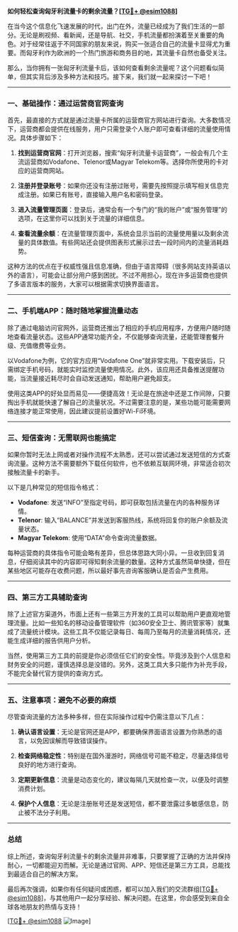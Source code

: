 **如何轻松查询匈牙利流量卡的剩余流量？[[TG💪+ @esim1088](https://t.me/s/esim1088)]**

在当今这个信息化飞速发展的时代，出门在外，流量已经成为了我们生活的一部分。无论是刷视频、看新闻，还是导航、社交，手机流量都扮演着至关重要的角色。对于经常往返于不同国家的朋友来说，购买一张适合自己的流量卡显得尤为重要。而匈牙利作为欧洲的一个热门旅游和商务目的地，其流量卡自然也备受关注。

那么，当你拥有一张匈牙利流量卡后，该如何查看剩余流量呢？这个问题看似简单，但其实背后涉及多种方法和技巧。接下来，我们就一起来探讨一下吧！

---

### **一、基础操作：通过运营商官网查询**

首先，最直接的方式就是通过流量卡所属的运营商官方网站进行查询。大多数情况下，运营商都会提供在线服务，用户只需登录个人账户即可查看详细的流量使用情况。具体步骤如下：

1. **找到运营商官网**：打开浏览器，搜索“匈牙利流量卡运营商”，一般会有几个主流运营商如Vodafone、Telenor或Magyar Telekom等。选择你所使用的卡对应的运营商网站。
   
2. **注册并登录账号**：如果你还没有注册过账号，需要先按照提示填写相关信息完成注册。如果已有账号，直接输入用户名和密码登录。

3. **进入流量管理页面**：登录后，通常会有一个专门的“我的账户”或“服务管理”的选项，在这里你可以找到关于流量的详细信息。

4. **查看流量余额**：在流量管理页面中，系统会显示当前的流量使用量以及剩余流量的具体数值。有些网站还会提供图表形式展示过去一段时间内的流量消耗趋势。

这种方法的优点在于权威性强且信息准确，但由于语言障碍（很多网站支持英语以外的语言），可能会让部分用户感到困扰。不过不用担心，现在许多运营商也提供了多语言版本的服务，大家可以根据需求切换界面语言。

---

### **二、手机端APP：随时随地掌握流量动态**

除了通过电脑访问官网外，运营商还推出了相应的手机应用程序，方便用户随时随地查看流量状态。这些APP通常功能齐全，不仅能够查询流量，还能管理套餐升级、充值缴费等业务。

以Vodafone为例，它的官方应用“Vodafone One”就非常实用。下载安装后，只需绑定手机号码，就能实时监控流量使用情况。此外，该应用还具备推送提醒功能，当流量接近耗尽时会自动发送通知，帮助用户避免超支。

使用这类APP的好处显而易见——便捷高效！无论是在旅途中还是工作间隙，只要掏出手机就能快速了解自己的流量状况。不过需要注意的是，某些功能可能需要网络连接才能正常使用，因此建议提前设置好Wi-Fi环境。

---

### **三、短信查询：无需联网也能搞定**

如果你暂时无法上网或者对操作流程不太熟悉，还可以尝试通过发送短信的方式查询流量。这种方法不需要额外下载任何软件，也不依赖互联网环境，非常适合初次接触流量卡的新手。

以下是几种常见的短信指令格式：

- **Vodafone**: 发送“INFO”至指定号码，即可获取包括流量在内的各种服务详情。
- **Telenor**: 输入“BALANCE”并发送到客服热线，系统将回复你的账户余额及流量状态。
- **Magyar Telekom**: 使用“DATA”命令查询流量数据。

每种运营商的具体指令可能会略有差异，但总体思路大同小异。一旦收到回复消息，仔细阅读其中的内容即可得知剩余流量的数量。这种方式虽然简单快捷，但在某些地区可能存在收费问题，所以最好事先咨询客服确认是否会产生费用。

---

### **四、第三方工具辅助查询**

除了上述官方渠道外，市面上还有一些第三方开发的工具可以帮助用户更直观地管理流量。比如一些知名的移动设备管理软件（如360安全卫士、腾讯管家等）就集成了流量统计模块。这些工具不仅能记录每日、每周乃至每月的流量消耗情况，还能生成详细的报告供用户分析。

当然，使用第三方工具的前提是你必须信任它们的安全性。毕竟涉及到个人信息和财务安全的问题，谨慎选择总是没错的。另外，这类工具大多只能作为补充手段，不能完全替代官方提供的查询方式。

---

### **五、注意事项：避免不必要的麻烦**

尽管查询流量的方法多种多样，但在实际操作过程中仍需注意以下几点：

1. **确认语言设置**：无论是官网还是APP，都要确保界面语言设置为你熟悉的语言，以免因误解而导致错误操作。
   
2. **检查网络稳定性**：特别是在国外漫游时，网络信号可能不稳定，尽量选择信号良好的地方进行查询。

3. **定期更新信息**：流量是动态变化的，建议每隔几天就检查一次，以便及时调整消费计划。

4. **保护个人信息**：无论是注册账号还是发送短信，都不要泄露过多敏感信息，防止被不法分子利用。

---

### **总结**

综上所述，查询匈牙利流量卡的剩余流量并非难事，只要掌握了正确的方法并保持耐心，一切都能迎刃而解。无论是通过官网、APP、短信还是第三方工具，总能找到最适合自己的解决方案。

最后再次强调，如果你有任何疑问或困惑，都可以加入我们的交流群组[[TG💪+ @esim1088](https://t.me/s/esim1088)]，与其他用户一起分享经验、解决问题。在这里，你会感受到来自全球各地朋友的热情与支持！

[[TG💪+ @esim1088](https://t.me/s/esim1088) ![Image](https://i.postimg.cc/4NQfJmqS/Snipaste-2025-05-13-00-14-12.png)]